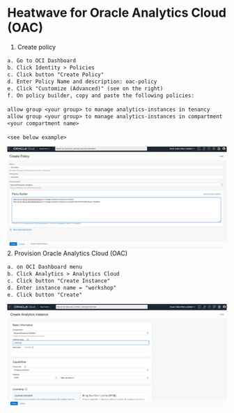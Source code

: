 # Heatwave for Oracle Analytics Cloud (OAC)
1. Create policy
```
a. Go to OCI Dashboard
b. Click Identity > Policies
c. Click button "Create Policy"
d. Enter Policy Name and description: oac-policy
e. Click "Customize (Advanced)" (see on the right)
f. On policy builder, copy and paste the following policies:

allow group <your group> to manage analytics-instances in tenancy
allow group <your group> to manage analytics-instances in compartment <your compartment name>

<see below example>
```
![Image of picture1](https://github.com/tripplea-sg/MySQL_Heatwave_Workshop/blob/main/Lab-7/Screenshot%202021-02-18%20at%208.42.09%20PM.png)
2. Provision Oracle Analytics Cloud (OAC)
```
a. on OCI Dashboard menu
b. Click Analytics > Analytics Cloud
c. Click button "Create Instance"
d. Enter instance name = "workshop"
e. Click button "Create"
```
![Image of picture1](https://github.com/tripplea-sg/MySQL_Heatwave_Workshop/blob/main/Lab-7/Screenshot%202021-02-18%20at%208.47.45%20PM.png)



